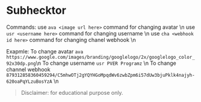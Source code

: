 # Subhecktor

Commands:
use `ava <image url here>` command for changing avatar \n
use `usr <username here>` command for changing username \n
use `cha <webhook id here>`  command for changing chanel webhook \n
    
Exapmle:
To change avatar `ava https://www.google.com/images/branding/googlelogo/2x/googlelogo_color_92x30dp.png`\n
To change username `usr PVER Programz` \n
To change channel webhook `879312858360459294/C5mhwOTj2gYQYHGoMpqdWv6zwbZpm6i57dUw3bjuPklk4najyh-620oaPqYLzuBosYzA` \n

> Disclaimer: for educational purpose only.
